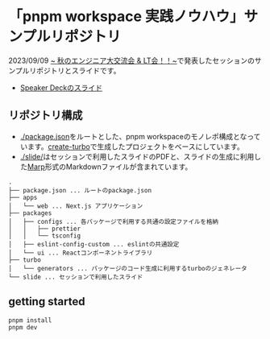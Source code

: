 # 「pnpm workspace 実践ノウハウ」サンプルリポジトリ

2023/09/09 [~ 秋のエンジニア大交流会 & LT会！！~](https://devguil.connpass.com/event/290596/)で発表したセッションのサンプルリポジトリとスライドです。

- [Speaker Deckのスライド](https://speakerdeck.com/mh4gf/pnpm-workspaceshi-jian-nouhau)

## リポジトリ構成

- [./package.json](./package.json)をルートとした、pnpm workspaceのモノレポ構成となっています。[create-turbo](https://turbo.build/repo/docs/getting-started/create-new)で生成したプロジェクトをベースにしています。
- [./slide/](./slide/)はセッションで利用したスライドのPDFと、スライドの生成に利用した[Marp](https://marp.app/)形式のMarkdownファイルが含まれています。

```
.
├── package.json ... ルートのpackage.json
├── apps
│   └── web ... Next.js アプリケーション
├── packages
│   ├── configs ... 各パッケージで利用する共通の設定ファイルを格納
│   │   ├── prettier
│   │   └── tsconfig
│   ├── eslint-config-custom ... eslintの共通設定
│   └── ui ... Reactコンポーネントライブラリ
├── turbo
│   └── generators ... パッケージのコード生成に利用するturboのジェネレータ
└── slide ... セッションで利用したスライド
```

## getting started

```
pnpm install
pnpm dev
```
